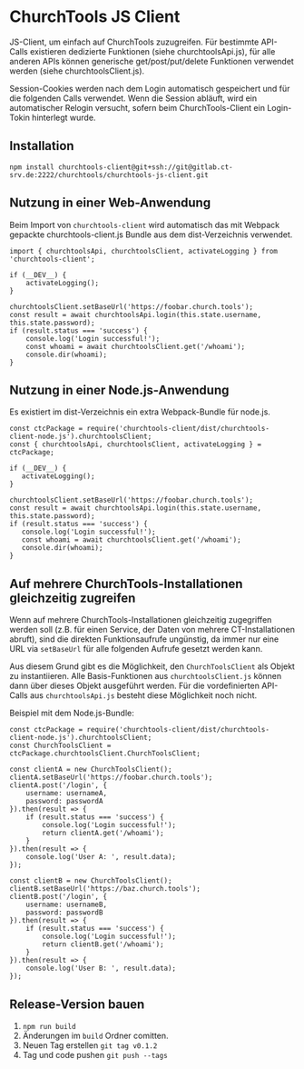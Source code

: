 # ChurchTools JS Client

JS-Client, um einfach auf ChurchTools zuzugreifen. Für bestimmte API-Calls existieren dedizierte Funktionen (siehe churchtoolsApi.js), für alle anderen APIs können generische get/post/put/delete Funktionen verwendet werden (siehe churchtoolsClient.js).

Session-Cookies werden nach dem Login automatisch gespeichert und für die folgenden Calls verwendet. Wenn die Session abläuft, wird ein automatischer Relogin versucht, sofern beim ChurchTools-Client ein Login-Tokin hinterlegt wurde.

## Installation

`npm install churchtools-client@git+ssh://git@gitlab.ct-srv.de:2222/churchtools/churchtools-js-client.git`

## Nutzung in einer Web-Anwendung

Beim Import von `churchtools-client` wird automatisch das mit Webpack gepackte churchtools-client.js Bundle aus dem dist-Verzeichnis verwendet.

```
import { churchtoolsApi, churchtoolsClient, activateLogging } from 'churchtools-client';

if (__DEV__) {
    activateLogging();
}

churchtoolsClient.setBaseUrl('https://foobar.church.tools');
const result = await churchtoolsApi.login(this.state.username, this.state.password);
if (result.status === 'success') {
    console.log('Login successful!');
    const whoami = await churchtoolsClient.get('/whoami');
    console.dir(whoami);
}
```

## Nutzung in einer Node.js-Anwendung

Es existiert im dist-Verzeichnis ein extra Webpack-Bundle für node.js.

 ```
const ctcPackage = require('churchtools-client/dist/churchtools-client-node.js').churchtoolsClient;
const { churchtoolsApi, churchtoolsClient, activateLogging } = ctcPackage;
 
if (__DEV__) {
    activateLogging();
}

churchtoolsClient.setBaseUrl('https://foobar.church.tools');
const result = await churchtoolsApi.login(this.state.username, this.state.password);
if (result.status === 'success') {
    console.log('Login successful!');
    const whoami = await churchtoolsClient.get('/whoami');
    console.dir(whoami);
}
 ```

## Auf mehrere ChurchTools-Installationen gleichzeitig zugreifen

Wenn auf mehrere ChurchTools-Installationen gleichzeitig zugegriffen werden soll (z.B. für einen Service, der Daten von mehrere CT-Installationen abruft), sind die direkten Funktionsaufrufe ungünstig, da immer nur eine URL via `setBaseUrl` für alle folgenden Aufrufe gesetzt werden kann.

Aus diesem Grund gibt es die Möglichkeit, den `ChurchToolsClient` als Objekt zu instantiieren. Alle Basis-Funktionen aus `churchtoolsClient.js` können dann über dieses Objekt ausgeführt werden. Für die vordefinierten API-Calls aus `churchtoolsApi.js` besteht diese Möglichkeit noch nicht.

Beispiel mit dem Node.js-Bundle:
```
const ctcPackage = require('churchtools-client/dist/churchtools-client-node.js').churchtoolsClient;
const ChurchToolsClient = ctcPackage.churchtoolsClient.ChurchToolsClient;
 
const clientA = new ChurchToolsClient();
clientA.setBaseUrl('https://foobar.church.tools');
clientA.post('/login', {
    username: usernameA,
    password: passwordA
}).then(result => {
    if (result.status === 'success') {
        console.log('Login successful!');
        return clientA.get('/whoami');
    }
}).then(result => {
    console.log('User A: ', result.data);
});

const clientB = new ChurchToolsClient();
clientB.setBaseUrl('https://baz.church.tools');
clientB.post('/login', {
    username: usernameB,
    password: passwordB
}).then(result => {
    if (result.status === 'success') {
        console.log('Login successful!');
        return clientB.get('/whoami');
    }
}).then(result => {
    console.log('User B: ', result.data);
});
``` 

## Release-Version bauen

1. `npm run build`
2. Änderungen im `build` Ordner comitten.
3. Neuen Tag erstellen `git tag v0.1.2`
4. Tag und code pushen `git push --tags`

